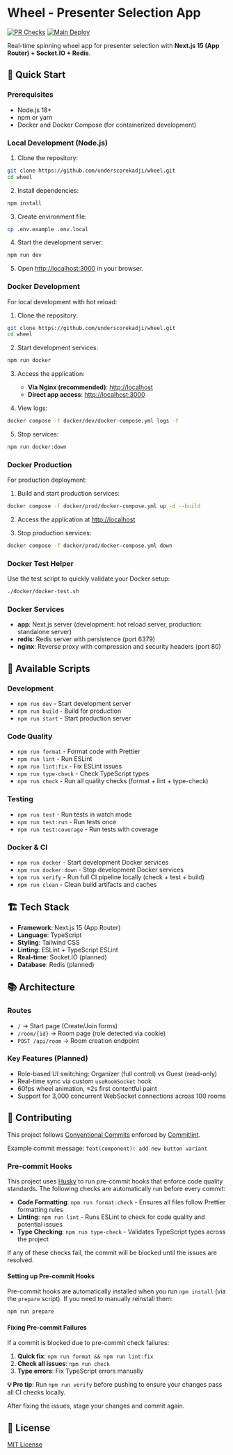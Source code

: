 # Wheel - Presenter Selection App

[![PR Checks](https://github.com/underscorekadji/wheel/actions/workflows/pr-checks.yml/badge.svg)](https://github.com/underscorekadji/wheel/actions/workflows/pr-checks.yml)
[![Main Deploy](https://github.com/underscorekadji/wheel/actions/workflows/main-deploy.yml/badge.svg)](https://github.com/underscorekadji/wheel/actions/workflows/main-deploy.yml)

Real-time spinning wheel app for presenter selection with **Next.js 15 (App Router) + Socket.IO + Redis**.

## 🚀 Quick Start

### Prerequisites

- Node.js 18+
- npm or yarn
- Docker and Docker Compose (for containerized development)

### Local Development (Node.js)

1. Clone the repository:

```bash
git clone https://github.com/underscorekadji/wheel.git
cd wheel
```

2. Install dependencies:

```bash
npm install
```

3. Create environment file:

```bash
cp .env.example .env.local
```

4. Start the development server:

```bash
npm run dev
```

5. Open [http://localhost:3000](http://localhost:3000) in your browser.

### Docker Development

For local development with hot reload:

1. Clone the repository:

```bash
git clone https://github.com/underscorekadji/wheel.git
cd wheel
```

2. Start development services:

```bash
npm run docker
```

3. Access the application:
   - **Via Nginx (recommended)**: [http://localhost](http://localhost)
   - **Direct app access**: [http://localhost:3000](http://localhost:3000)

4. View logs:

```bash
docker compose -f docker/dev/docker-compose.yml logs -f
```

5. Stop services:

```bash
npm run docker:down
```

### Docker Production

For production deployment:

1. Build and start production services:

```bash
docker compose -f docker/prod/docker-compose.yml up -d --build
```

2. Access the application at [http://localhost](http://localhost)

3. Stop production services:

```bash
docker compose -f docker/prod/docker-compose.yml down
```

### Docker Test Helper

Use the test script to quickly validate your Docker setup:

```bash
./docker/docker-test.sh
```

### Docker Services

- **app**: Next.js server (development: hot reload server, production: standalone server)
- **redis**: Redis server with persistence (port 6379)
- **nginx**: Reverse proxy with compression and security headers (port 80)

## 📝 Available Scripts

### Development

- `npm run dev` - Start development server
- `npm run build` - Build for production
- `npm run start` - Start production server

### Code Quality

- `npm run format` - Format code with Prettier
- `npm run lint` - Run ESLint
- `npm run lint:fix` - Fix ESLint issues
- `npm run type-check` - Check TypeScript types
- `npm run check` - Run all quality checks (format + lint + type-check)

### Testing

- `npm run test` - Run tests in watch mode
- `npm run test:run` - Run tests once
- `npm run test:coverage` - Run tests with coverage

### Docker & CI

- `npm run docker` - Start development Docker services
- `npm run docker:down` - Stop development Docker services
- `npm run verify` - Run full CI pipeline locally (check + test + build)
- `npm run clean` - Clean build artifacts and caches

## 🏗️ Tech Stack

- **Framework**: Next.js 15 (App Router)
- **Language**: TypeScript
- **Styling**: Tailwind CSS
- **Linting**: ESLint + TypeScript ESLint
- **Real-time**: Socket.IO (planned)
- **Database**: Redis (planned)

## 📚 Architecture

### Routes

- `/` → Start page (Create/Join forms)
- `/room/{id}` → Room page (role detected via cookie)
- `POST /api/room` → Room creation endpoint

### Key Features (Planned)

- Role-based UI switching: Organizer (full control) vs Guest (read-only)
- Real-time sync via custom `useRoomSocket` hook
- 60fps wheel animation, ≤2s first contentful paint
- Support for 3,000 concurrent WebSocket connections across 100 rooms

## 🤝 Contributing

This project follows [Conventional Commits](https://conventionalcommits.org/) enforced by [Commitlint](https://commitlint.js.org/).

Example commit message: `feat(component): add new button variant`

### Pre-commit Hooks

This project uses [Husky](https://typicode.github.io/husky/) to run pre-commit hooks that enforce code quality standards. The following checks are automatically run before every commit:

- **Code Formatting**: `npm run format:check` - Ensures all files follow Prettier formatting rules
- **Linting**: `npm run lint` - Runs ESLint to check for code quality and potential issues
- **Type Checking**: `npm run type-check` - Validates TypeScript types across the project

If any of these checks fail, the commit will be blocked until the issues are resolved.

#### Setting up Pre-commit Hooks

Pre-commit hooks are automatically installed when you run `npm install` (via the `prepare` script). If you need to manually reinstall them:

```bash
npm run prepare
```

#### Fixing Pre-commit Failures

If a commit is blocked due to pre-commit check failures:

1. **Quick fix**: `npm run format && npm run lint:fix`
2. **Check all issues**: `npm run check`
3. **Type errors**: Fix TypeScript errors manually

**💡 Pro tip**: Run `npm run verify` before pushing to ensure your changes pass all CI checks locally.

After fixing the issues, stage your changes and commit again.

## 📄 License

[MIT License](LICENSE)

